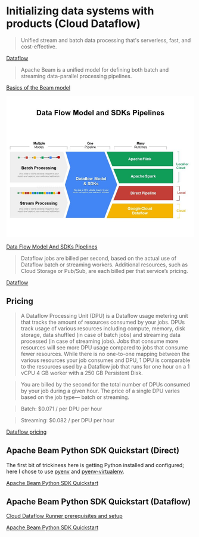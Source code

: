 # Initializing data systems with products (Cloud Dataflow)

> Unified stream and batch data processing that's serverless, fast, and cost-effective.

[Dataflow](https://cloud.google.com/dataflow)

> Apache Beam is a unified model for defining both batch and streaming data-parallel processing pipelines.

[Basics of the Beam model](https://beam.apache.org/documentation/basics/)

![diagram](diagram.jpeg)

[Data Flow Model And SDKs Pipelines](https://www.slideteam.net/data-flow-model-and-sdks-pipelines.html)

> Dataflow jobs are billed per second, based on the actual use of Dataflow batch or streaming workers. Additional resources, such as Cloud Storage or Pub/Sub, are each billed per that service’s pricing.

[Dataflow](https://cloud.google.com/dataflow)

## Pricing

> A Dataflow Processing Unit (DPU) is a Dataflow usage metering unit that tracks the amount of resources consumed by your jobs. DPUs track usage of various resources including compute, memory, disk storage, data shuffled (in case of batch jobs) and streaming data processed (in case of streaming jobs). Jobs that consume more resources will see more DPU usage compared to jobs that consume fewer resources. While there is no one-to-one mapping between the various resources your job consumes and DPU, 1 DPU is comparable to the resources used by a Dataflow job that runs for one hour on a 1 vCPU 4 GB worker with a 250 GB Persistent Disk.

> You are billed by the second for the total number of DPUs consumed by your job during a given hour. The price of a single DPU varies based on the job type— batch or streaming.

> Batch: $0.071 / per DPU per hour

> Streaming: $0.082 / per DPU per hour

[Dataflow pricing](https://cloud.google.com/dataflow/pricing)

## Apache Beam Python SDK Quickstart (Direct)

The first bit of trickiness here is getting Python installed and configured; here I chose to use [pyenv](https://github.com/pyenv/pyenv) and [pyenv-virtualenv](https://github.com/pyenv/pyenv-virtualenv).

[Apache Beam Python SDK Quickstart](https://beam.apache.org/get-started/quickstart-py/)

## Apache Beam Python SDK Quickstart (Dataflow)

[Cloud Dataflow Runner prerequisites and setup](https://beam.apache.org/documentation/runners/dataflow/#setup)

[Apache Beam Python SDK Quickstart](https://beam.apache.org/get-started/quickstart-py/)
